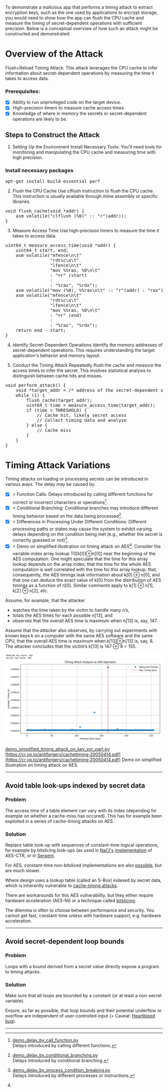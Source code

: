 To demonstrate a malicious app that performs a timing attack to extract encryption keys, such as the one used by applications to encrypt storage, you would need to show how the app can flush the CPU cache and measure the timing of secret-dependent operations with sufficient precision. Below is a conceptual overview of how such an attack might be constructed and demonstrated:

# Overview of the Attack
Flush+Reload Timing Attack: This attack leverages the CPU cache to infer information about secret-dependent operations by measuring the time it takes to access data.

### Prerequisites:
- [x] Ability to run unprivileged code on the target device.
- [x] High-precision timers to measure cache access times.
- [x] Knowledge of where in memory the secrets or secret-dependent operations are likely to be.

## Steps to Construct the Attack
1. Setting Up the Environment
Install Necessary Tools: You'll need tools for monitoring and manipulating the CPU cache and measuring time with high precision.

### Install necessary packages
<pre>
apt-get install build-essential perf
</pre>

2. Flush the CPU Cache
Use clflush instruction to flush the CPU cache. This instruction is usually available through inline assembly or specific libraries.

<pre>
void flush_cache(void *addr) {
    asm volatile("clflush (%0)" :: "r"(addr));
}
</pre>

3. Measure Access Time
Use high-precision timers to measure the time it takes to access data.

<pre>
uint64_t measure_access_time(void *addr) {
    uint64_t start, end;
    asm volatile("mfence\n\t"
                 "rdtsc\n\t"
                 "lfence\n\t"
                 "mov %%rax, %0\n\t"
                 : "=r" (start)
                 :
                 : "%rax", "%rdx");
    asm volatile("mov (%0), %%rax\n\t" :: "r"(addr) : "rax");
    asm volatile("mfence\n\t"
                 "rdtsc\n\t"
                 "lfence\n\t"
                 "mov %%rax, %0\n\t"
                 : "=r" (end)
                 :
                 : "%rax", "%rdx");
    return end - start;
}
</pre>

4. Identify Secret-Dependent Operations
Identify the memory addresses of secret-dependent operations. This requires understanding the target application's behavior and memory layout.

5. Conduct the Timing Attack
Repeatedly flush the cache and measure the access times to infer the secret. This involves statistical analysis to distinguish between cache hits and misses.

<pre>
void perform_attack() {
    void *target_addr = /* address of the secret-dependent operation */;
    while (1) {
        flush_cache(target_addr);
        uint64_t time = measure_access_time(target_addr);
        if (time < THRESHOLD) {
            // Cache hit, likely secret access
            // Collect timing data and analyze
        } else {
            // Cache miss
        }
    }
}
</pre>

# Timing Attack Variations
Timing attacks on loading or processing secrets can be introduced in various ways. The delay may be caused by:

- [x] :zap: Function Calls: Delays introduced by calling different functions for correct or incorrect characters or operations[^1].
- [x] :zap: Conditional Branching: Conditional branches may introduce different timing behavior based on the data being processed[^2].
- [x] :zap: Differences in Processing Under Different Conditions: Different processing paths or states may cause the system to exhibit varying delays depending on the condition being met (e.g., whether the secret is correctly guessed or not)[^3].
- [x] :zap: Demo on simplified illustration on timing attack on AES[^4]. 
Consider the variable-index array lookup T0[k[0]⊕n[0]] near the beginning of the AES computation. One might speculate that the time for this array lookup depends on the array index; that the time for the whole AES computation is well correlated with the time for this array lookup; that, consequently, the AES timings leak information about k[0] ⊕ n[0]; and that one can deduce the exact value of k[0] from the distribution of AES timings as a function of n[0]. Similar comments apply to k[1] ⊕ n[1], k[2] ⊕ n[2], etc.

Assume, for example, that the attacker
- watches the time taken by the victim to handle many n’s,
- totals the AES times for each possible n[13], and
- observes that the overall AES time is maximum when n[13] is, say, 147.

Assume that the attacker also observes, by carrying out experiments with known keys k on a computer with the same AES software and the same CPU, that the overall AES time is maximum when k[13]⊕n[13] is, say, 8. The attacker concludes that the victim’s k[13] is 147 ⊕ 8 = 155.

![simplified_timing_attack_on_just_key_xor_part](simplified_timing_attack_on_just_key_xor_part.png)


[^1]: [demo_delay_by_call_function.py](https://github.com/ursa-mikail/demo_timing_attack/blob/main/demo_delay_by_call_function.py)  
  Delays introduced by calling different functions.
[^2]: [demo_delay_by_conditional_branching.py](https://github.com/ursa-mikail/demo_timing_attack/blob/main/demo_delay_by_conditional_branching.py)  
  Delays introduced by conditional branching.
[^3]: [demo_delay_by_process_condition_breaking.py](https://github.com/ursa-mikail/demo_timing_attack/blob/main/demo_delay_by_process_condition_breaking.py)  
  Delays introduced by different processes or instructions.
[^4]: 
[demo_simplified_timing_attack_on_key_xor_part.py](https://github.com/ursa-mikail/demo_timing_attack/blob/main/demo_simplified_timing_attack_on_key_xor_part.py) 
[https://cr.yp.to/antiforgery/cachetiming-20050414.pdf](https://cr.yp.to/antiforgery/cachetiming-20050414.pdf) 
  Demo on simplified illustration on timing attack on AES.


<hr>

## Avoid table look-ups indexed by secret data

### Problem

The access time of a table element can vary with its index (depending for example on whether a cache-miss has occured). This has for example been exploited in a series of cache-timing attacks on AES.

### Solution

Replace table look-up with sequences of constant-time logical operations, for example by bitslicing look-ups (as used in [NaCl's](http://nacl.cr.yp.to/) [implementation](http://eprint.iacr.org/2009/129.pdf) of AES-CTR, or in [Serpent](https://www.ii.uib.no/~osvik/serpent/).

For AES, constant-time non-bitsliced implementations are also [possible](http://crypto.stackexchange.com/questions/55/known-methods-for-constant-time-table-free-aes-implementation-using-standard/92#92), but are much slower. 

Where design uses a lookup table (called an S-Box) indexed by secret data, which is inherently vulnerable to [cache-timing attacks](https://cr.yp.to/antiforgery/cachetiming-20050414.pdf).

There are workarounds for this AES vulnerability, but they either require hardware acceleration (AES-NI) or a technique called [bitslicing](https://github.com/jedisct1/libsodium/tree/1.0.14/src/libsodium/crypto_stream/aes128ctr/nacl).

The dilemma is often to choose between performance and security. You cannot get fast, constant-time  unless with hardware support, e.g. hardware acceleration.

<hr>

## Avoid secret-dependent loop bounds

### Problem

Loops with a bound derived from a secret value directly expose a program to timing attacks.

### Solution

Make sure that all loops are bounded by a constant (or at least a non-secret variable).

Ensure, as far as possible, that loop bounds and their potential underflow or overflow are independent of user-controlled input (> Caveat: [Heartbleed bug](http://heartbleed.com/)).


<hr>
